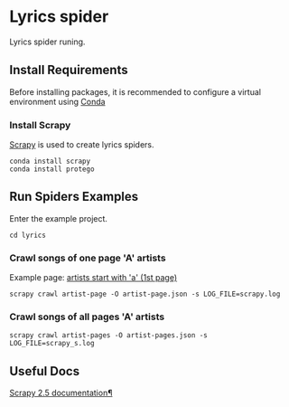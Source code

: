 # Lyrics spider
Lyrics spider runing.

## Install Requirements
Before installing packages, it is recommended to configure a virtual environment using [Conda](https://docs.conda.io/en/latest/miniconda.html)

### Install Scrapy
[Scrapy](https://github.com/scrapy/scrapy) is used to create lyrics spiders.
```
conda install scrapy
conda install protego
```

## Run Spiders Examples
Enter the example project.
```
cd lyrics
```

### Crawl songs of one page 'A' artists
Example page: [artists start with 'a' (1st page)](https://www.lyrics.com/artists/A)
```
scrapy crawl artist-page -O artist-page.json -s LOG_FILE=scrapy.log 
```

### Crawl songs of all pages 'A' artists
```
scrapy crawl artist-pages -O artist-pages.json -s LOG_FILE=scrapy_s.log
```

## Useful Docs

[Scrapy 2.5 documentation¶](https://docs.scrapy.org/en/latest/)